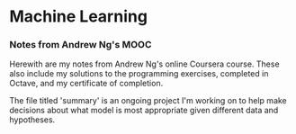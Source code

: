 # Machine Learning
### Notes from Andrew Ng's MOOC

Herewith are my notes from Andrew Ng's online Coursera course. These also include my solutions to the programming exercises, completed in Octave, and my certificate of completion.

The file titled 'summary' is an ongoing project I'm working on to help make decisions about what model is most appropriate given different data and hypotheses.
